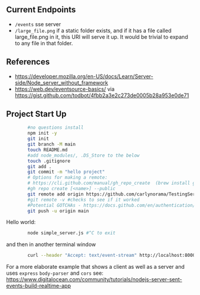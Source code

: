 ## Current Endpoints

- `/events` sse server
- `/large_file.png` if a static folder exists, and if it has a file called large_file.png in it, this URI will serve it up. It would be trivial to expand to any file in that folder. 


## References
- https://developer.mozilla.org/en-US/docs/Learn/Server-side/Node_server_without_framework
- https://web.dev/eventsource-basics/ via https://gist.github.com/todbot/4fbb2a3e2c273de0005b28a953e0de71


## Project Start Up

```bash
        #no questions install
        npm init -y 
        git init
        git branch -M main
        touch README.md
        #add node_modules/, .DS_Store to the below
        touch .gitignore
        git add .
        git commit -m "hello project"
        # Options for making a remote:
        # https://cli.github.com/manual/gh_repo_create  (brew install gh)
        #gh repo create [<name>] --public
        git remote add origin https://github.com/carlynorama/TestingServer_Node.git  #<- links an existing repo to git
        #git remote -v #checks to see if it worked
        #Potential GOTCHAs - https://docs.github.com/en/authentication/troubleshooting-ssh/error-permission-denied-publickey#make-sure-you-have-a-key-that-is-being-used
        git push -u origin main
```

Hello world:

```bash
        node simple_server.js #^C to exit
```

and then in another terminal window

```bash
        curl --header "Accept: text/event-stream" http://localhost:8000/events #^C to exit
```

For a more elaborate example that shows a client as well as a server and uses `express` `body-parser` and `cors` see: <https://www.digitalocean.com/community/tutorials/nodejs-server-sent-events-build-realtime-app>